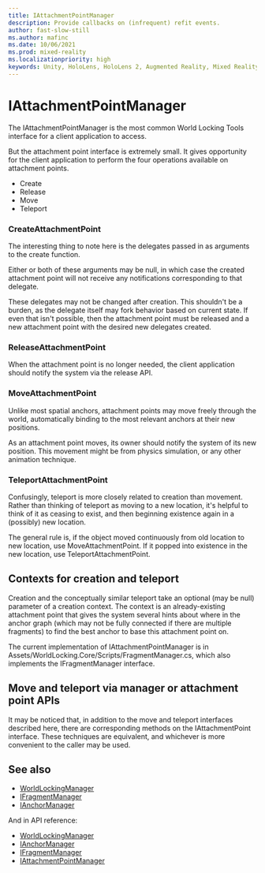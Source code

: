 ```yaml
---
title: IAttachmentPointManager
description: Provide callbacks on (infrequent) refit events.
author: fast-slow-still
ms.author: mafinc
ms.date: 10/06/2021
ms.prod: mixed-reality
ms.localizationpriority: high
keywords: Unity, HoloLens, HoloLens 2, Augmented Reality, Mixed Reality, ARCore, ARKit, development, MRTK
---
```


# IAttachmentPointManager

The IAttachmentPointManager is the most common World Locking Tools interface for a client application to access.

But the attachment point interface is extremely small. It gives opportunity for the client application to perform the four operations available on attachment points.

* Create
* Release
* Move
* Teleport

### CreateAttachmentPoint

The interesting thing to note here is the delegates passed in as arguments to the create function.

Either or both of these arguments may be null, in which case the created attachment point will not receive any notifications corresponding to that delegate.

These delegates may not be changed after creation. This shouldn't be a burden, as the delegate itself may fork behavior based on current state. If even that isn't possible, then the attachment point must be released and a new attachment point with the desired new delegates created.

### ReleaseAttachmentPoint

When the attachment point is no longer needed, the client application should notify the system via the release API.

### MoveAttachmentPoint

Unlike most spatial anchors, attachment points may move freely through the world, automatically binding to the most relevant anchors at their new positions.

As an attachment point moves, its owner should notify the system of its new position. This movement might be from physics simulation, or any other animation technique.

### TeleportAttachmentPoint

Confusingly, teleport is more closely related to creation than movement. Rather than thinking of teleport as moving to a new location, it's helpful to think of it as ceasing to exist, and then beginning existence again in a (possibly) new location.

The general rule is, if the object moved continuously from old location to new location, use MoveAttachmentPoint. If it popped into existence in the new location, use TeleportAttachmentPoint.

## Contexts for creation and teleport

Creation and the conceptually similar teleport take an optional (may be null) parameter of a creation context. The context is an already-existing attachment point that gives the system several hints about where in the anchor graph (which may not be fully connected if there are multiple fragments) to find the best anchor to base this attachment point on.

The current implementation of IAttachmentPointManager is in Assets/WorldLocking.Core/Scripts/FragmentManager.cs, which also implements the IFragmentManager interface.

## Move and teleport via manager or attachment point APIs

It may be noticed that, in addition to the move and teleport interfaces described here, there are corresponding methods on the IAttachmentPoint interface. These techniques are equivalent, and whichever is more convenient to the caller may be used.

## See also

* [WorldLockingManager](WorldLockingManager.md)
* [IFragmentManager](IFragmentManager.md)
* [IAnchorManager](IAnchorManager.md)

And in API reference:

* [WorldLockingManager](xref:Microsoft.MixedReality.WorldLocking.Core.WorldLockingManager)
* [IAnchorManager](xref:Microsoft.MixedReality.WorldLocking.Core.IAnchorManager)
* [IFragmentManager](xref:Microsoft.MixedReality.WorldLocking.Core.IFragmentManager)
* [IAttachmentPointManager](xref:Microsoft.MixedReality.WorldLocking.Core.IAttachmentPointManager)

